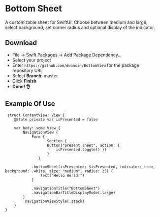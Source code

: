 # Bottom Sheet
A customizable sheet for SwiftUI. Choose between medium and large, select background, set corner radius and optional display of the indicator.

## Download

- File -> Swift Packages -> Add Package Dependency...
- Select your project
- Enter `https://github.com/dwancin/BottomView` for the package repository URL
- Select **Branch**: master
- Click **Finish**
- **Done! 👌**




## Example Of Use
```` 
 struct ContentView: View {
    @State private var isPresented = false
    
    var body: some View {
        NavigationView {
            Form {
                   Section {
                   Button("present sheet", action: {
                       isPresented.toggle() })
                   }
               }
            
            .bottomSheet(isPresented: $isPresented, indicator: true, background: .white, size: "medium", radius: 25) {
                Text("Hello World!")
            }
        
            .navigationTitle("BottomSheet")
            .navigationBarTitleDisplayMode(.large)
        }
        .navigationViewStyle(.stack)
    }
}
```` 
